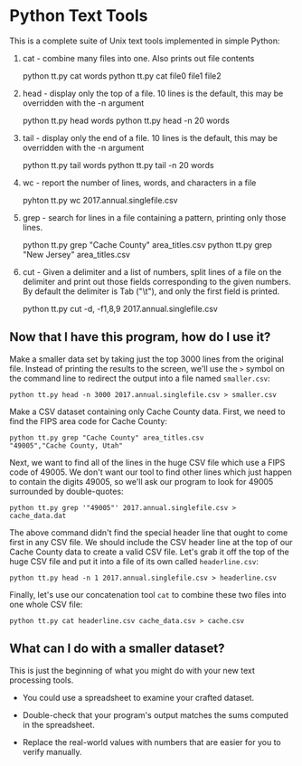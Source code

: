 # Python Text Tools

This is a complete suite of Unix text tools implemented in simple Python:

1. cat   - combine many files into one.  Also prints out file contents

    python tt.py cat words
    python tt.py cat file0 file1 file2

2. head  - display only the top of a file.  10 lines is the default, this may
   be overridden with the -n argument

    python tt.py head words
    python tt.py head -n 20 words

3. tail  - display only the end of a file. 10 lines is the default, this may be
   overridden with the -n argument

    python tt.py tail words
    python tt.py tail -n 20 words

4. wc    - report the number of lines, words, and characters in a file

    pyhton tt.py wc 2017.annual.singlefile.csv

5. grep  - search for lines in a file containing a pattern, printing only those
   lines.

    python tt.py grep "Cache County" area_titles.csv
    python tt.py grep "New Jersey" area_titles.csv

6. cut   - Given a delimiter and a list of numbers, split lines of a file on
   the delimiter and print out those fields corresponding to the given numbers.
   By default the delimiter is Tab ("\t"), and only the first field is printed.

    python tt.py cut -d, -f1,8,9 2017.annual.singlefile.csv


## Now that I have this program, how do I use it?

Make a smaller data set by taking just the top 3000 lines from the original
file.  Instead of printing the results to the screen, we'll use the `>` symbol
on the command line to redirect the output into a file named `smaller.csv`:

    python tt.py head -n 3000 2017.annual.singlefile.csv > smaller.csv


Make a CSV dataset containing only Cache County data.  First, we need to find
the FIPS area code for Cache County:

    python tt.py grep "Cache County" area_titles.csv
    "49005","Cache County, Utah"

Next, we want to find all of the lines in the huge CSV file which use a FIPS
code of 49005.  We don't want our tool to find other lines which just happen to
contain the digits 49005, so we'll ask our program to look for 49005 surrounded
by double-quotes:

    python tt.py grep '"49005"' 2017.annual.singlefile.csv > cache_data.dat

The above command didn't find the special header line that ought to come first
in any CSV file.  We should include the CSV header line at the top of our Cache
County data to create a valid CSV file.  Let's grab it off the top of the huge
CSV file and put it into a file of its own called `headerline.csv`:

    python tt.py head -n 1 2017.annual.singlefile.csv > headerline.csv

Finally, let's use our concatenation tool `cat` to combine these two files into
one whole CSV file:

    python tt.py cat headerline.csv cache_data.csv > cache.csv


## What can I do with a smaller dataset?

This is just the beginning of what you might do with your new text processing
tools.

* You could use a spreadsheet to examine your crafted dataset.

* Double-check that your program's output matches the sums computed in the  spreadsheet.

* Replace the real-world values with numbers that are easier for you to verify
  manually.

